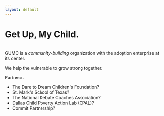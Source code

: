 ```yaml
---
layout: default
---
```

<h1 class="page-title">Get Up, My Child.</h1>

<br>

<div class="lead pretty-links">
  GUMC is a <i>community-building</i> organization with the adoption enterprise at its center.

  We help the vulnerable to grow strong together.

  Partners:
  - The Dare to Dream Children's Foundation?
  - St. Mark's School of Texas?
  - The National Debate Coaches Association?
  - Dallas Child Poverty Action Lab (CPAL)?
  - Commit Partnership?
</div>
